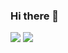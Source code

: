 ### Hi there 👋

![](https://komarev.com/ghpvc/?username=lif3ng)
![](https://komarev.com/ghpvc/?username=lif3ng&label=other+text)



<!--
**lif3ng/lif3ng** is a ✨ _special_ ✨ repository because its `README.md` (this file) appears on your GitHub profile.

Here are some ideas to get you started:

- 🔭 I’m currently working on ...
- 🌱 I’m currently learning ...
- 👯 I’m looking to collaborate on ...
- 🤔 I’m looking for help with ...
- 💬 Ask me about ...
- 📫 How to reach me: ...
- 😄 Pronouns: ...
- ⚡ Fun fact: ...
-->
